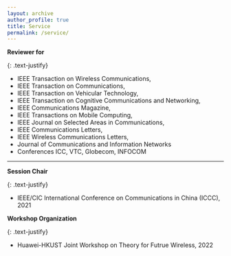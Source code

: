 ```yaml
---
layout: archive
author_profile: true
title: Service
permalink: /service/
---
```


**Reviewer for**

{: .text-justify}
* IEEE Transaction on Wireless Communications, 
* IEEE Transaction on Communications, 
* IEEE Transaction on Vehicular Technology, 
* IEEE Transaction on Cognitive Communications and Networking, 
* IEEE Communications Magazine,   
* IEEE Transactions on Mobile Computing,  
* IEEE Journal on Selected Areas in Communications,  
* IEEE Communications Letters, 
* IEEE Wireless Communications Letters, 
* Journal of Communications and Information Networks
* Conferences ICC, VTC, Globecom, INFOCOM

---

**Session Chair**

{: .text-justify}
* IEEE/CIC International Conference on Communications in China (ICCC), 2021

**Workshop Organization**

{: .text-justify}
* Huawei-HKUST Joint Workshop on Theory for Futrue Wireless, 2022